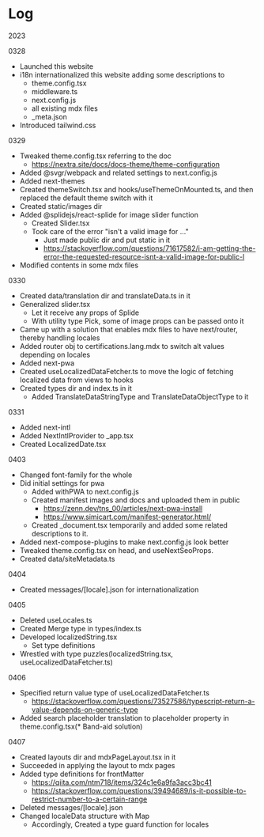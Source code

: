 # Log

2023

0328

- Launched this website
- i18n internationalized this website adding some descriptions to
  - theme.config.tsx
  - middleware.ts
  - next.config.js
  - all existing mdx files
  - \_meta.json
- Introduced tailwind.css

0329

- Tweaked theme.config.tsx referring to the doc
  - https://nextra.site/docs/docs-theme/theme-configuration
- Added @svgr/webpack and related settings to next.config.js
- Added next-themes
- Created themeSwitch.tsx and hooks/useThemeOnMounted.ts, and then replaced the default theme switch with it
- Created static/images dir
- Added @splidejs/react-splide for image slider function
  - Created Slider.tsx
  - Took care of the error "isn't a valid image for ..."
    - Just made public dir and put static in it
    - https://stackoverflow.com/questions/71617582/i-am-getting-the-error-the-requested-resource-isnt-a-valid-image-for-public-l
- Modified contents in some mdx files

0330

- Created data/translation dir and translateData.ts in it
- Generalized slider.tsx
  - Let it receive any props of Splide
  - With utility type Pick, some of image props can be passed onto it
- Came up with a solution that enables mdx files to have next/router, thereby handling locales
- Added router obj to certifications.lang.mdx to switch alt values depending on locales
- Added next-pwa
- Created useLocalizedDataFetcher.ts to move the logic of fetching localized data from views to hooks
- Created types dir and index.ts in it
  - Added TranslateDataStringType and TranslateDataObjectType to it

0331

- Added next-intl
- Added NextIntlProvider to \_app.tsx
- Created LocalizedDate.tsx

0403

- Changed font-family for the whole
- Did initial settings for pwa
  - Added withPWA to next.config.js
  - Created manifest images and docs and uploaded them in public
    - https://zenn.dev/tns_00/articles/next-pwa-install
    - https://www.simicart.com/manifest-generator.html/
  - Created \_document.tsx temporarily and added some related descriptions to it.
- Added next-compose-plugins to make next.config.js look better
- Tweaked theme.config.tsx on head, and useNextSeoProps.
- Created data/siteMetadata.ts

0404

- Created messages/[locale].json for internationalization

0405

- Deleted useLocales.ts
- Created Merge type in types/index.ts
- Developed localizedString.tsx
  - Set type definitions
- Wrestled with type puzzles(localizedString.tsx, useLocalizedDataFetcher.ts)

0406

- Specified return value type of useLocalizedDataFetcher.ts
  - https://stackoverflow.com/questions/73527586/typescript-return-a-value-depends-on-generic-type
- Added search placeholder translation to placeholder property in theme.config.tsx(\* Band-aid solution)

0407

- Created layouts dir and mdxPageLayout.tsx in it
- Succeeded in applying the layout to mdx pages
- Added type definitions for frontMatter
  - https://qiita.com/ntm718/items/324c1e6a9fa3acc3bc41
  - https://stackoverflow.com/questions/39494689/is-it-possible-to-restrict-number-to-a-certain-range
- Deleted messages/[locale].json
- Changed localeData structure with Map
  - Accordingly, Created a type guard function for locales
